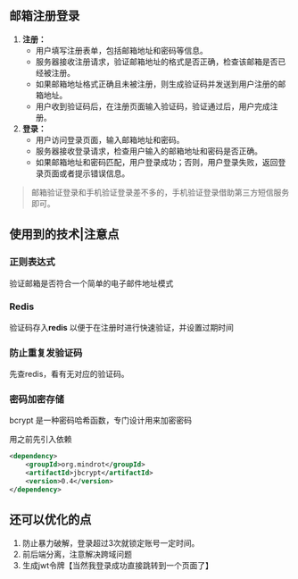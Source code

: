 ## 邮箱注册登录

1. **注册：**
   - 用户填写注册表单，包括邮箱地址和密码等信息。
   - 服务器接收注册请求，验证邮箱地址的格式是否正确，检查该邮箱是否已经被注册。
   - 如果邮箱地址格式正确且未被注册，则生成验证码并发送到用户注册的邮箱地址。
   - 用户收到验证码后，在注册页面输入验证码，验证通过后，用户完成注册。
2. **登录：**
   - 用户访问登录页面，输入邮箱地址和密码。
   - 服务器接收登录请求，检查用户输入的邮箱地址和密码是否正确。
   - 如果邮箱地址和密码匹配，用户登录成功；否则，用户登录失败，返回登录页面或者提示错误信息。



> 邮箱验证登录和手机验证登录差不多的，手机验证登录借助第三方短信服务即可。



## 使用到的技术|注意点

### 正则表达式

验证邮箱是否符合一个简单的电子邮件地址模式



### Redis

验证码存入**redis**  以便于在注册时进行快速验证，并设置过期时间



### 防止重复发验证码

先查redis，看有无对应的验证码。



### 密码加密存储

bcrypt 是一种密码哈希函数，专门设计用来加密密码

用之前先引入依赖

```xml
<dependency>
    <groupId>org.mindrot</groupId>
    <artifactId>jbcrypt</artifactId>
    <version>0.4</version>
</dependency>
```









## 还可以优化的点

1. 防止暴力破解，登录超过3次就锁定账号一定时间。
2. 前后端分离，注意解决跨域问题
3. 生成jwt令牌【当然我登录成功直接跳转到一个页面了】
